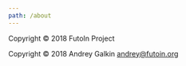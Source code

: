 ```yaml
---
path: /about
---
```


Copyright &copy; 2018 FutoIn Project

Copyright &copy; 2018 Andrey Galkin <andrey@futoin.org>
